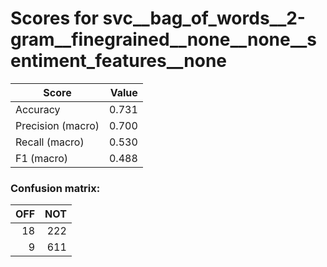 # Scores for svc__bag_of_words__2-gram__finegrained__none__none__sentiment_features__none
|      Score      |Value|
|-----------------|----:|
|Accuracy         |0.731|
|Precision (macro)|0.700|
|Recall (macro)   |0.530|
|F1 (macro)       |0.488|

### Confusion matrix:
|OFF|NOT|
|--:|--:|
| 18|222|
|  9|611|
